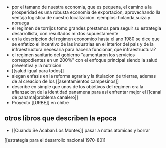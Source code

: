 - por el tamano de nuestra economia, que  es pequena, el camino a la prosperidad es una robusta economia de exportacion, aprovechando lla ventaja logistica de nuestro localizacion. ejemplos: holanda,suiza y noruega
- el regimen de torrijos tomo grandes prestamos para seguir su estrategia desarrollista, con resultados mixtos supuestamente
- en la descripcion del regimen economico hasta el ano 1980 se dice que se enfatizo el incentivo de las industrias en el interior del pais y de la infraestructura necesaria para hacerla funcionar, que infraestructura?
- el regimen sanitario del gobierno "aumentaron los servicios correspodientes en un 200%" con el enfoque principal siendo la salud preventiva y la nutricion
- [[salud igual para todos]]
- alegan enfasis en la reforma agraria y la titulacion de trierras, ademas de al  creacion de los [[asentamientos campesinos]]
- describe en simple que unos de los objetivos del regimen era la afianzacion de la identidad panamena para asi enfrentar mejor el  [[canal de panama|problema canalero]]
- Proyecto [[URBE]] en chitre 

## otros libros que describen la epoca
- [[Cuando Se Acaban Los Montes]]
pasar a notas atomicas  y borrar

[[estrategia para el desarrollo nacional 1970-80]]
